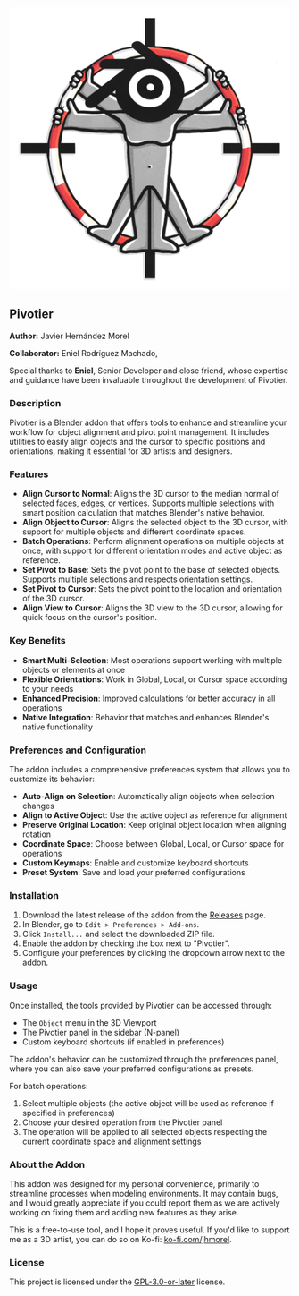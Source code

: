 <p align="center">
  <img src="Pivotier_Banner.png" alt="Banner Image" />
</p>

## Pivotier

**Author:** Javier Hernández Morel

**Collaborator:** Eniel Rodríguez Machado,

Special thanks to **Eniel**, Senior Developer and close friend, whose expertise and guidance have been invaluable throughout the development of Pivotier.

### Description

Pivotier is a Blender addon that offers tools to enhance and streamline your workflow for object alignment and pivot point management. It includes utilities to easily align objects and the cursor to specific positions and orientations, making it essential for 3D artists and designers.

### Features

- **Align Cursor to Normal**: Aligns the 3D cursor to the median normal of selected faces, edges, or vertices. Supports multiple selections with smart position calculation that matches Blender's native behavior.
- **Align Object to Cursor**: Aligns the selected object to the 3D cursor, with support for multiple objects and different coordinate spaces.
- **Batch Operations**: Perform alignment operations on multiple objects at once, with support for different orientation modes and active object as reference.
- **Set Pivot to Base**: Sets the pivot point to the base of selected objects. Supports multiple selections and respects orientation settings.
- **Set Pivot to Cursor**: Sets the pivot point to the location and orientation of the 3D cursor.
- **Align View to Cursor**: Aligns the 3D view to the 3D cursor, allowing for quick focus on the cursor's position.

### Key Benefits

- **Smart Multi-Selection**: Most operations support working with multiple objects or elements at once
- **Flexible Orientations**: Work in Global, Local, or Cursor space according to your needs
- **Enhanced Precision**: Improved calculations for better accuracy in all operations
- **Native Integration**: Behavior that matches and enhances Blender's native functionality

### Preferences and Configuration

The addon includes a comprehensive preferences system that allows you to customize its behavior:

- **Auto-Align on Selection**: Automatically align objects when selection changes
- **Align to Active Object**: Use the active object as reference for alignment
- **Preserve Original Location**: Keep original object location when aligning rotation
- **Coordinate Space**: Choose between Global, Local, or Cursor space for operations
- **Custom Keymaps**: Enable and customize keyboard shortcuts
- **Preset System**: Save and load your preferred configurations

### Installation

1. Download the latest release of the addon from the [Releases](https://github.com/jhmorel/Pivotier/releases) page.
2. In Blender, go to `Edit > Preferences > Add-ons`.
3. Click `Install...` and select the downloaded ZIP file.
4. Enable the addon by checking the box next to "Pivotier".
5. Configure your preferences by clicking the dropdown arrow next to the addon.

### Usage

Once installed, the tools provided by Pivotier can be accessed through:
- The `Object` menu in the 3D Viewport
- The Pivotier panel in the sidebar (N-panel)
- Custom keyboard shortcuts (if enabled in preferences)

The addon's behavior can be customized through the preferences panel, where you can also save your preferred configurations as presets.

For batch operations:
1. Select multiple objects (the active object will be used as reference if specified in preferences)
2. Choose your desired operation from the Pivotier panel
3. The operation will be applied to all selected objects respecting the current coordinate space and alignment settings

### About the Addon

This addon was designed for my personal convenience, primarily to streamline processes when modeling environments. It may contain bugs, and I would greatly appreciate if you could report them as we are actively working on fixing them and adding new features as they arise.

This is a free-to-use tool, and I hope it proves useful. If you'd like to support me as a 3D artist, you can do so on Ko-fi: [ko-fi.com/jhmorel](https://ko-fi.com/jhmorel).

### License

This project is licensed under the [GPL-3.0-or-later](https://opensource.org/licenses/GPL-3.0) license.
